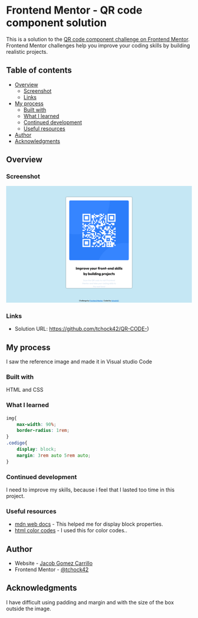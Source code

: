 # Frontend Mentor - QR code component solution

This is a solution to the [QR code component challenge on Frontend Mentor](https://www.frontendmentor.io/challenges/qr-code-component-iux_sIO_H). Frontend Mentor challenges help you improve your coding skills by building realistic projects. 

## Table of contents

- [Overview](#overview)
  - [Screenshot](#screenshot)
  - [Links](#links)
- [My process](#my-process)
  - [Built with](#built-with)
  - [What I learned](#what-i-learned)
  - [Continued development](#continued-development)
  - [Useful resources](#useful-resources)
- [Author](#author)
- [Acknowledgments](#acknowledgments)



## Overview

### Screenshot

![](./screenshot.png)


### Links

- Solution URL: https://github.com/tchock42/QR-CODE-)


## My process
I saw the reference image and made it in Visual studio Code

### Built with

HTML and CSS



### What I learned

```css
img{
    max-width: 90%;
    border-radius: 1rem;
}
.codigo{
    display: block;
    margin: 3rem auto 5rem auto;  
}
```
### Continued development

I need to improve my skills, because i feel that I lasted too time in this project.

### Useful resources

- [mdn web docs](https://developer.mozilla.org/es/docs/Web) - This helped me for display block properties.
- [html color codes](https://htmlcolorcodes.com/es/) - I used this for color codes..


## Author

- Website - [Jacob Gomez Carrillo](https://github.com/tchock42)
- Frontend Mentor - [@tchock42](https://www.frontendmentor.io/profile/tchock42)



## Acknowledgments

I have difficult using padding and margin and with the size of the box outside the image.
